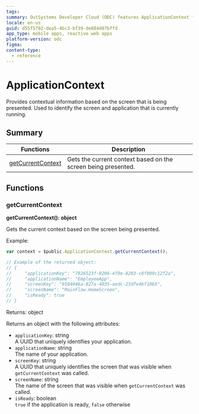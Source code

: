 ```yaml
---
tags:
summary: OutSystems Developer Cloud (ODC) features ApplicationContext for contextual details on the current screen, and application.
locale: en-us
guid: d55f5702-dea5-4bc3-bf39-de884d07bffd
app_type: mobile apps, reactive web apps
platform-version: odc
figma:
content-type:
  - reference
---
```


# ApplicationContext

Provides contextual information based on the screen that is being presented. Used to identify the screen and application that is currently running.

## Summary

|Functions|Description|
|---|---|
|[getCurrentContext](#getCurrentContext)|Gets the current context based on the screen being presented.|

## Functions

### getCurrentContext

**getCurrentContext(): object**

Gets the current context based on the screen being presented.

Example:

```javascript
var context = $public.ApplicationContext.getCurrentContext();

// Example of the returned object:
// {
//     "applicationKey": "7926523f-0206-4f9e-8203-c8f009c12f2a",
//     "applicationName": "EmployeeApp",
//     "screenKey": "9584046a-827a-4035-aedc-23dfe4bf10b5",
//     "screenName": "MainFlow.HomeScreen",
//     "isReady": true
// }
```

Returns: object

Returns an object with the following attributes: 
- `applicationKey`: string<br/>A UUID that uniquely identifies your application. 
- `applicationName`: string<br/>The name of your application.
- `screenKey`: string<br/>A UUID that uniquely identifies the screen that was visible when `getCurrentContext` was called. 
- `screenName`: string<br/>The name of the screen that was visible when `getCurrentContext` was called.
- `isReady`: boolean<br/>`true` if the application is ready, `false` otherwise
